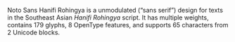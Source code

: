 Noto Sans Hanifi Rohingya is a unmodulated (“sans serif”) design for texts in the Southeast Asian _Hanifi Rohingya_ script. It has multiple weights, contains 179 glyphs, 8 OpenType features, and supports 65 characters from 2 Unicode blocks.